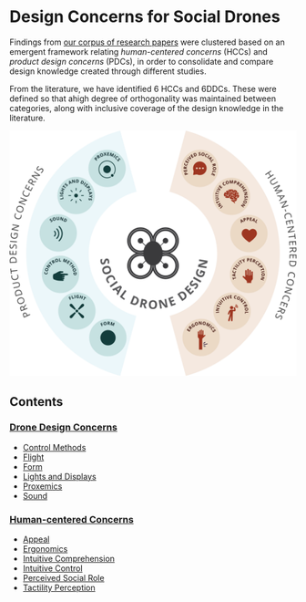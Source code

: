 # Design Concerns for Social Drones

Findings from [our corpus of research papers](https://github.com/socialdrones/designreview/tree/master/prospectuses) were clustered based on an emergent framework relating *human-centered concerns* (HCCs) and *product design concerns* (PDCs), in order to consolidate and compare design knowledge created through different studies.

From the literature, we have identified 6 HCCs and 6DDCs. These were defined so that ahigh degree of orthogonality was maintained between categories, along with inclusive coverage of the design knowledge in the literature.

![Summary of Concerns Illustrated](https://github.com/socialdrones/designreview/raw/master/_img/overview.png)

## Contents

### [Drone Design Concerns](ddc/)

- [Control Methods](ddc/control.md)
- [Flight](ddc/flight.md)
- [Form](ddc/form.md)
- [Lights and Displays](ddc/displays.md)
- [Proxemics](ddc/proxemics.md)
- [Sound](ddc/sound.md)

### [Human-centered Concerns](hcc/)

- [Appeal](hcc/appeal.md)
- [Ergonomics](hcc/ergonomics.md)
- [Intuitive Comprehension](hcc/comprehension.md)
- [Intuitive Control](hcc/control.md)
- [Perceived Social Role](hcc/role.md)
- [Tactility Perception](hcc/tactility.md)
